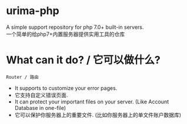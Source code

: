 # urima-php
A simple support repository for php 7.0+ built-in servers.<br>
一个简单的给php7+内置服务器提供实用工具的仓库
# What can it do? / 它可以做什么?
`Router / 路由`<br>
 - It supports to customize your error pages.
 - 它支持自定义错误页面.
 - It can protect your important files on your server. (Like Account Database in one-file)
 - 它可以保护你服务器上的重要文件. (比如你服务器上的单文件账户数据库)
